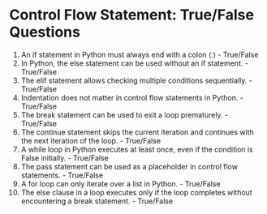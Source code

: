 # Control Flow Statement: True/False Questions

1. An if statement in Python must always end with a colon (:) - True/False  
2. In Python, the else statement can be used without an if statement. - True/False  
3. The elif statement allows checking multiple conditions sequentially. - True/False  
4. Indentation does not matter in control flow statements in Python. - True/False  
5. The break statement can be used to exit a loop prematurely. - True/False  
6. The continue statement skips the current iteration and continues with the next iteration of the loop. - True/False  
7. A while loop in Python executes at least once, even if the condition is False initially. - True/False  
8. The pass statement can be used as a placeholder in control flow statements. - True/False  
9. A for loop can only iterate over a list in Python. - True/False  
10. The else clause in a loop executes only if the loop completes without encountering a break statement. - True/False